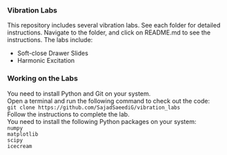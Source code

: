 ### Vibration Labs
This repository includes several vibration labs. See each folder for detailed instructions. Navigate to the folder, and click on README.md to see the instructions. 
The labs include:
* Soft-close Drawer Slides
* Harmonic Excitation

### Working on the Labs
You need to install Python and Git on your system.\
Open a terminal and run the following command to check out the code:\
`git clone https://github.com/SajadSaeediG/vibration_labs`\
Follow the instructions to complete the lab.\
You need to install the following Python packages on your system:\
`numpy`\
`matplotlib`\
`scipy`\
`icecream`

